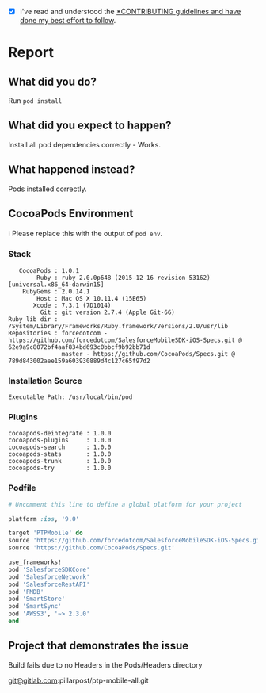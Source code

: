 * [x] I've read and understood the [*CONTRIBUTING guidelines and have done my best effort to follow](https://github.com/CocoaPods/CocoaPods/blob/master/CONTRIBUTING.md).

# Report

## What did you do?

Run `pod install`

## What did you expect to happen?
Install all pod dependencies correctly - Works.
## What happened instead?
Pods installed correctly.
## CocoaPods Environment

ℹ Please replace this with the output of `pod env`.

### Stack

```
   CocoaPods : 1.0.1
        Ruby : ruby 2.0.0p648 (2015-12-16 revision 53162) [universal.x86_64-darwin15]
    RubyGems : 2.0.14.1
        Host : Mac OS X 10.11.4 (15E65)
       Xcode : 7.3.1 (7D1014)
         Git : git version 2.7.4 (Apple Git-66)
Ruby lib dir : /System/Library/Frameworks/Ruby.framework/Versions/2.0/usr/lib
Repositories : forcedotcom - https://github.com/forcedotcom/SalesforceMobileSDK-iOS-Specs.git @ 62e9a9c8072bf4aaf834bd693c0bbcf9b92bb71d
               master - https://github.com/CocoaPods/Specs.git @ 789d843002aee159a603930889d4c127c65f97d2
```

### Installation Source

```
Executable Path: /usr/local/bin/pod
```

### Plugins

```
cocoapods-deintegrate : 1.0.0
cocoapods-plugins     : 1.0.0
cocoapods-search      : 1.0.0
cocoapods-stats       : 1.0.0
cocoapods-trunk       : 1.0.0
cocoapods-try         : 1.0.0
```

### Podfile

```ruby
# Uncomment this line to define a global platform for your project

platform :ios, '9.0'

target 'PTPMobile' do
source 'https://github.com/forcedotcom/SalesforceMobileSDK-iOS-Specs.git' # need to be first 
source 'https://github.com/CocoaPods/Specs.git'

use_frameworks!
pod 'SalesforceSDKCore'
pod 'SalesforceNetwork'
pod 'SalesforceRestAPI'
pod 'FMDB'
pod 'SmartStore'
pod 'SmartSync'
pod 'AWSS3', '~> 2.3.0'
end
```


## Project that demonstrates the issue

Build fails due to no Headers in the Pods/Headers directory

git@gitlab.com:pillarpost/ptp-mobile-all.git

